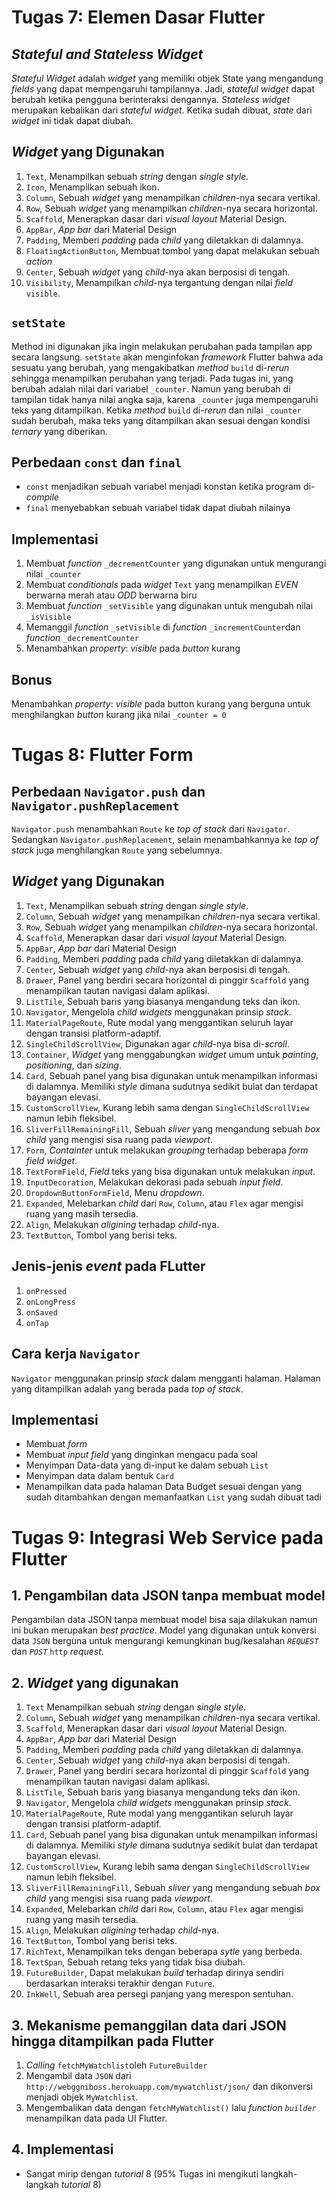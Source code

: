 # Tugas 7: Elemen Dasar Flutter

## *Stateful and Stateless Widget*

*Stateful Widget* adalah *widget* yang memiliki objek State yang mengandung *fields* yang dapat mempengaruhi tampilannya. Jadi, *stateful widget* dapat berubah ketika pengguna berinteraksi dengannya. 
*Stateless widget* merupakan kebalikan dari *stateful widget*. Ketika sudah dibuat, *state* dari *widget* ini tidak dapat diubah.

## *Widget* yang Digunakan

1. `Text`,
    Menampilkan sebuah *string* dengan *single style*.
2. `Icon`,
    Menampilkan sebuah ikon.
3. `Column`,
    Sebuah *widget* yang menampilkan *children*-nya secara vertikal.
4. `Row`,
    Sebuah *widget* yang menampilkan *children*-nya secara horizontal.
5. `Scaffold`,
    Menerapkan dasar dari *visual layout* Material Design.
6. `AppBar`,
    *App bar* dari Material Design
7. `Padding`,
    Memberi *padding* pada *child* yang diletakkan di dalamnya.
8. `FloatingActionButton`,
    Membuat tombol yang dapat melakukan sebuah *action*
9. `Center`,
    Sebuah *widget* yang *child*-nya akan berposisi di tengah.
10. `Visibility`,
    Menampilkan *child*-nya tergantung dengan nilai *field* `visible`.

## `setState`

Method ini digunakan jika ingin melakukan perubahan pada tampilan app secara langsung. `setState` akan menginfokan *framework* Flutter bahwa ada sesuatu yang berubah, yang mengakibatkan *method* `build` di-*rerun* sehingga menampilkan perubahan yang terjadi. Pada tugas ini, yang berubah adalah nilai dari variabel `_counter`. Namun yang berubah di tampilan tidak hanya nilai angka saja, karena `_counter` juga mempengaruhi teks yang ditampilkan. Ketika *method* `build` di-*rerun* dan nilai `_counter` sudah berubah, maka teks yang ditampilkan akan sesuai dengan kondisi *ternary* yang diberikan.

## Perbedaan `const` dan `final`

- `const` menjadikan sebuah variabel menjadi konstan ketika program di-*compile*
- `final` menyebabkan sebuah variabel tidak dapat diubah nilainya

## Implementasi

1. Membuat *function* `_decrementCounter` yang digunakan untuk mengurangi nilai `_counter`
2. Membuat *conditionals* pada *widget* `Text` yang menampilkan *EVEN* berwarna merah atau *ODD* berwarna biru
3. Membuat *function* `_setVisible` yang digunakan untuk mengubah nilai `_isVisible`
4. Memanggil *function* `_setVisible` di *function* `_incrementCounter`dan *function* `_decrementCounter`
5. Menambahkan *property*: *visible* pada *button* kurang

## Bonus

Menambahkan *property*: *visible* pada button kurang yang berguna untuk menghilangkan *button* kurang jika nilai `_counter = 0`

# Tugas 8: Flutter Form


##  Perbedaan `Navigator.push` dan `Navigator.pushReplacement`
`Navigator.push` menambahkan `Route` ke *top of stack* dari `Navigator`. Sedangkan `Navigator.pushReplacement`, selain menambahkannya ke *top of stack* juga menghilangkan `Route` yang sebelumnya.

##  *Widget* yang Digunakan
1. `Text`,
    Menampilkan sebuah *string* dengan *single style*.
2. `Column`,
    Sebuah *widget* yang menampilkan *children*-nya secara vertikal.
3. `Row`,
    Sebuah *widget* yang menampilkan *children*-nya secara horizontal.
4. `Scaffold`,
    Menerapkan dasar dari *visual layout* Material Design.
5. `AppBar`,
    *App bar* dari Material Design
6. `Padding`,
    Memberi *padding* pada *child* yang diletakkan di dalamnya.
7. `Center`,
    Sebuah *widget* yang *child*-nya akan berposisi di tengah.
8. `Drawer`,
    Panel yang berdiri secara horizontal di pinggir `Scaffold` yang menampilkan tautan navigasi dalam aplikasi.
9. `ListTile`,
    Sebuah baris yang biasanya mengandung teks dan ikon.
10. `Navigator`,
    Mengelola *child widgets* menggunakan prinsip *stack*.
11. `MaterialPageRoute`,
    Rute modal yang menggantikan seluruh layar dengan transisi platform-adaptif.
12. `SingleChildScrollView`,
    Digunakan agar *child*-nya bisa di-*scroll*.
13. `Container`,
    *Widget* yang menggabungkan *widget* umum untuk *painting*, *positioning*, dan *sizing*.
14. `Card`,
    Sebuah panel yang bisa digunakan untuk menampilkan informasi di dalamnya. Memiliki *style* dimana sudutnya sedikit bulat dan terdapat bayangan elevasi.
15. `CustomScrollView`,
    Kurang lebih sama dengan `SingleChildScrollView` namun lebih fleksibel.
16. `SliverFillRemainingFill`,
    Sebuah *sliver* yang mengandung sebuah *box child* yang mengisi sisa ruang pada *viewport*.
17. `Form`,
    *Containter* untuk melakukan *grouping* terhadap beberapa *form field widget*.
18. `TextFormField`,
    *Field* teks yang bisa digunakan untuk melakukan *input*.
19. `InputDecoration`,
    Melakukan dekorasi pada sebuah *input field*.
20. `DropdownButtonFormField`,
    Menu *dropdown*.
21. `Expanded`,
    Melebarkan *child* dari `Row`, `Column`, atau `Flex` agar mengisi ruang yang masih tersedia.
22. `Align`,
    Melakukan *aligining* terhadap *child*-nya.
23. `TextButton`,
    Tombol yang berisi teks.

##  Jenis-jenis *event* pada FLutter 
1.  `onPressed`
2.  `onLongPress`
3.  `onSaved`
4.  `onTap`

##  Cara kerja `Navigator`
`Navigator` menggunakan prinsip *stack* dalam mengganti halaman. Halaman yang ditampilkan adalah yang berada pada *top of stack*.

##  Implementasi
* Membuat *form*
* Membuat *input field* yang dinginkan mengacu pada soal
* Menyimpan Data-data yang di-input ke dalam sebuah `List`
* Menyimpan data dalam bentuk `Card`
* Menampilkan data pada halaman Data Budget sesuai dengan yang sudah ditambahkan dengan memanfaatkan `List` yang sudah dibuat tadi

# Tugas 9: Integrasi Web Service pada Flutter

## 1. Pengambilan data JSON tanpa membuat model
Pengambilan data JSON tanpa membuat model bisa saja dilakukan namun ini bukan merupakan *best practice*. Model yang digunakan untuk konversi data `JSON` berguna untuk mengurangi kemungkinan bug/kesalahan *`REQUEST`* dan *`POST`* `http` *request*.

## 2. *Widget* yang digunakan
1. `Text` 
    Menampilkan sebuah *string* dengan *single style*.
2. `Column`,
    Sebuah *widget* yang menampilkan *children*-nya secara vertikal.
3. `Scaffold`,
    Menerapkan dasar dari *visual layout* Material Design.
4. `AppBar`,
    *App bar* dari Material Design
5. `Padding`,
    Memberi *padding* pada *child* yang diletakkan di dalamnya.
6. `Center`,
    Sebuah *widget* yang *child*-nya akan berposisi di tengah.
7. `Drawer`,
    Panel yang berdiri secara horizontal di pinggir `Scaffold` yang menampilkan tautan navigasi dalam aplikasi.
8. `ListTile`,
    Sebuah baris yang biasanya mengandung teks dan ikon.
9. `Navigator`,
    Mengelola *child widgets* menggunakan prinsip *stack*.
10. `MaterialPageRoute`,
    Rute modal yang menggantikan seluruh layar dengan transisi platform-adaptif.
11. `Card`,
    Sebuah panel yang bisa digunakan untuk menampilkan informasi di dalamnya. Memiliki *style* dimana sudutnya sedikit bulat dan terdapat bayangan elevasi.
12. `CustomScrollView`,
    Kurang lebih sama dengan `SingleChildScrollView` namun lebih fleksibel.
13. `SliverFillRemainingFill`,
    Sebuah *sliver* yang mengandung sebuah *box child* yang mengisi sisa ruang pada *viewport*.
14. `Expanded`,
    Melebarkan *child* dari `Row`, `Column`, atau `Flex` agar mengisi ruang yang masih tersedia.
15. `Align`,
    Melakukan *aligining* terhadap *child*-nya.
16. `TextButton`,
    Tombol yang berisi teks.
17. `RichText`,
    Menampilkan teks dengan beberapa *sytle* yang berbeda.
18. `TextSpan`,
    Sebuah retang teks yang tidak bisa diubah.
19. `FutureBuilder`,
    Dapat melakukan *build* terhadap dirinya sendiri berdasarkan interaksi terakhir dengan `Future`.
20. `InkWell`,
    Sebuah area persegi panjang yang merespon sentuhan.

## 3. Mekanisme pemanggilan data dari JSON hingga ditampilkan pada Flutter
1. *Calling* `fetchMyWatchlist`oleh `FutureBuilder`
2.  Mengambil data `JSON` dari `http://webggniboss.herokuapp.com/mywatchlist/json/` dan dikonversi menjadi objek `MyWatchlist`.
3. Mengembalikan data dengan `fetchMyWatchlist()` lalu *function* *`builder`* menampilkan data pada UI Flutter.

## 4. Implementasi
* Sangat mirip dengan *tutorial* 8 (95% Tugas ini mengikuti langkah-langkah *tutorial* 8)
